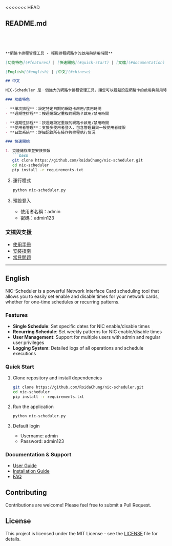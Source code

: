 <<<<<<< HEAD


## README.md

```markdown




**網路卡排程管理工具 - 輕鬆排程網路卡的啟用與禁用時間**

[功能特色](#features) | [快速開始](#quick-start) | [文檔](#documentation) | [貢獻](#contributing) | [授權](#license)

[English](#english) | [中文](#chinese)

## 中文

NIC-Scheduler 是一個強大的網路卡排程管理工具，讓您可以輕鬆設定網路卡的啟用與禁用時間，無論是單次排程還是週期性排程。

### 功能特色

- **單次排程**：設定特定日期的網路卡啟用/禁用時間
- **週期性排程**：按週幾設定重複的網路卡啟用/禁用時間

- **週期性排程**：按週幾設定重複的網路卡啟用/禁用時間
- **使用者管理**：支援多使用者登入，包含管理員與一般使用者權限
- **日誌系統**：詳細記錄所有操作與排程執行情況

### 快速開始

1. 克隆儲存庫並安裝依賴
   ```bash
   git clone https://github.com/RoidaChung/nic-scheduler.git
   cd nic-scheduler
   pip install -r requirements.txt
   ```

2. 運行程式
   ```bash
   python nic-scheduler.py
   ```

3. 預設登入
   - 使用者名稱：admin
   - 密碼：admin123

### 文檔與支援

- [使用手冊](docs/user-guide.zh-TW.md)
- [安裝指南](docs/installation.zh-TW.md)
- [常見問題](docs/faq.md)

---

<a name="english"></a>
## English

NIC-Scheduler is a powerful Network Interface Card scheduling tool that allows you to easily set enable and disable times for your network cards, whether for one-time schedules or recurring patterns.

### Features

- **Single Schedule**: Set specific dates for NIC enable/disable times
- **Recurring Schedule**: Set weekly patterns for NIC enable/disable times
- **User Management**: Support for multiple users with admin and regular user privileges
- **Logging System**: Detailed logs of all operations and schedule executions

### Quick Start

1. Clone repository and install dependencies
   ```bash
   git clone https://github.com/RoidaChung/nic-scheduler.git
   cd nic-scheduler
   pip install -r requirements.txt
   ```

2. Run the application
   ```bash
   python nic-scheduler.py
   ```

3. Default login
   - Username: admin
   - Password: admin123

### Documentation & Support

- [User Guide](docs/user-guide.en.md)
- [Installation Guide](docs/installation.en.md)
- [FAQ](docs/faq.md)

## Contributing

Contributions are welcome! Please feel free to submit a Pull Request.

## License

This project is licensed under the MIT License - see the [LICENSE](LICENSE) file for details.
```


```

